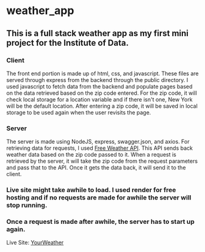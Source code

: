 # weather_app
## This is a full stack weather app as my first mini project for the Institute of Data.

### Client
The front end portion is made up of html, css, and javascript. These files are served through express from the backend through the public directory.
I used javascript to fetch data from the backend and populate pages based on the data retrieved based on the zip code entered. For the zip code, it
will check local storage for a location variable and if there isn't one, New York will be the default location. After entering a zip code, it will
be saved in local storage to be used again when the user revisits the page.

### Server
The server is made using NodeJS, express, swagger.json, and axios. For retrieving data for requests, I used [Free Weather API](https://www.weatherapi.com/).
This API sends back weather data based on the zip code passed to it. When a request is retrieved by the server, it will take the zip code from the request
parameters and pass that to the API. Once it gets the data back, it will send it to the client.

### Live site might take awhile to load. I used render for free hosting and if no requests are made for awhile the server will stop running.
### Once a request is made after awhile, the server has to start up again.
Live Site: [YourWeather](https://yourweather-qm3i.onrender.com/index.html)
